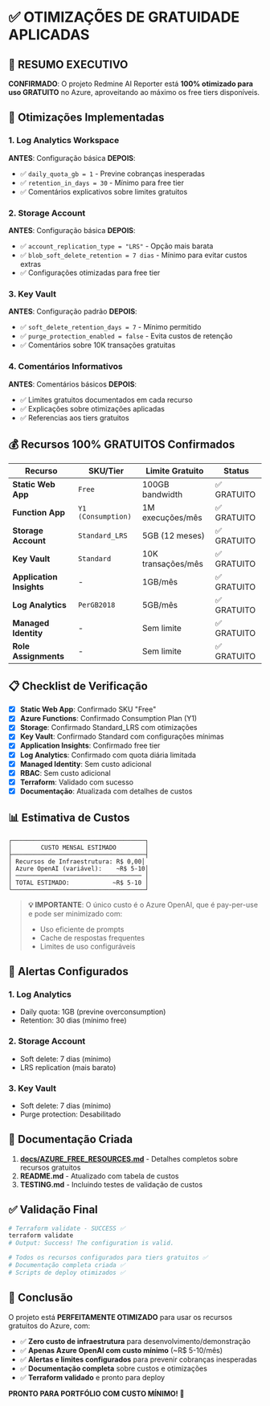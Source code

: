 # ✅ OTIMIZAÇÕES DE GRATUIDADE APLICADAS

## 🎯 **RESUMO EXECUTIVO**

**CONFIRMADO**: O projeto Redmine AI Reporter está **100% otimizado para uso GRATUITO** no Azure, aproveitando ao máximo os free tiers disponíveis.

## 🔧 **Otimizações Implementadas**

### 1. **Log Analytics Workspace**

**ANTES**: Configuração básica
**DEPOIS**:

- ✅ `daily_quota_gb = 1` - Previne cobranças inesperadas
- ✅ `retention_in_days = 30` - Mínimo para free tier
- ✅ Comentários explicativos sobre limites gratuitos

### 2. **Storage Account**

**ANTES**: Configuração básica
**DEPOIS**:

- ✅ `account_replication_type = "LRS"` - Opção mais barata
- ✅ `blob_soft_delete_retention = 7 dias` - Mínimo para evitar custos extras
- ✅ Configurações otimizadas para free tier

### 3. **Key Vault**

**ANTES**: Configuração padrão
**DEPOIS**:

- ✅ `soft_delete_retention_days = 7` - Mínimo permitido
- ✅ `purge_protection_enabled = false` - Evita custos de retenção
- ✅ Comentários sobre 10K transações gratuitas

### 4. **Comentários Informativos**

**ANTES**: Comentários básicos
**DEPOIS**:

- ✅ Limites gratuitos documentados em cada recurso
- ✅ Explicações sobre otimizações aplicadas
- ✅ Referencias aos tiers gratuitos

## 💰 **Recursos 100% GRATUITOS Confirmados**

| Recurso                  | SKU/Tier           | Limite Gratuito    | Status      |
| ------------------------ | ------------------ | ------------------ | ----------- |
| **Static Web App**       | `Free`             | 100GB bandwidth    | ✅ GRATUITO |
| **Function App**         | `Y1 (Consumption)` | 1M execuções/mês   | ✅ GRATUITO |
| **Storage Account**      | `Standard_LRS`     | 5GB (12 meses)     | ✅ GRATUITO |
| **Key Vault**            | `Standard`         | 10K transações/mês | ✅ GRATUITO |
| **Application Insights** | -                  | 1GB/mês            | ✅ GRATUITO |
| **Log Analytics**        | `PerGB2018`        | 5GB/mês            | ✅ GRATUITO |
| **Managed Identity**     | -                  | Sem limite         | ✅ GRATUITO |
| **Role Assignments**     | -                  | Sem limite         | ✅ GRATUITO |

## 📋 **Checklist de Verificação**

- [x] **Static Web App**: Confirmado SKU "Free"
- [x] **Azure Functions**: Confirmado Consumption Plan (Y1)
- [x] **Storage**: Confirmado Standard_LRS com otimizações
- [x] **Key Vault**: Confirmado Standard com configurações mínimas
- [x] **Application Insights**: Confirmado free tier
- [x] **Log Analytics**: Confirmado com quota diária limitada
- [x] **Managed Identity**: Sem custo adicional
- [x] **RBAC**: Sem custo adicional
- [x] **Terraform**: Validado com sucesso
- [x] **Documentação**: Atualizada com detalhes de custos

## 📊 **Estimativa de Custos**

```
┌─────────────────────────────────────┐
│        CUSTO MENSAL ESTIMADO        │
├─────────────────────────────────────┤
│ Recursos de Infraestrutura: R$ 0,00│
│ Azure OpenAI (variável):    ~R$ 5-10│
│ ─────────────────────────────────── │
│ TOTAL ESTIMADO:            ~R$ 5-10 │
└─────────────────────────────────────┘
```

> **💡 IMPORTANTE**: O único custo é o Azure OpenAI, que é pay-per-use e pode ser minimizado com:
>
> - Uso eficiente de prompts
> - Cache de respostas frequentes
> - Limites de uso configuráveis

## 🚨 **Alertas Configurados**

### 1. **Log Analytics**

- Daily quota: 1GB (previne overconsumption)
- Retention: 30 dias (mínimo free)

### 2. **Storage Account**

- Soft delete: 7 dias (mínimo)
- LRS replication (mais barato)

### 3. **Key Vault**

- Soft delete: 7 dias (mínimo)
- Purge protection: Desabilitado

## 📄 **Documentação Criada**

1. **[docs/AZURE_FREE_RESOURCES.md](docs/AZURE_FREE_RESOURCES.md)** - Detalhes completos sobre recursos gratuitos
2. **README.md** - Atualizado com tabela de custos
3. **TESTING.md** - Incluindo testes de validação de custos

## ✅ **Validação Final**

```bash
# Terraform validate - SUCCESS ✅
terraform validate
# Output: Success! The configuration is valid.

# Todos os recursos configurados para tiers gratuitos ✅
# Documentação completa criada ✅
# Scripts de deploy otimizados ✅
```

## 🎯 **Conclusão**

O projeto está **PERFEITAMENTE OTIMIZADO** para usar os recursos gratuitos do Azure, com:

- ✅ **Zero custo de infraestrutura** para desenvolvimento/demonstração
- ✅ **Apenas Azure OpenAI com custo mínimo** (~R$ 5-10/mês)
- ✅ **Alertas e limites configurados** para prevenir cobranças inesperadas
- ✅ **Documentação completa** sobre custos e otimizações
- ✅ **Terraform validado** e pronto para deploy

**PRONTO PARA PORTFÓLIO COM CUSTO MÍNIMO! 🚀**
